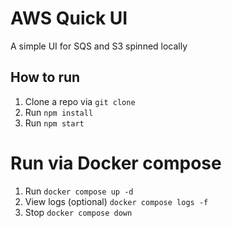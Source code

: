 # AWS Quick UI

A simple UI for SQS and S3 spinned locally

## How to run

1. Clone a repo via `git clone`
2. Run `npm install`
3. Run `npm start`

# Run via Docker compose

1. Run `docker compose up -d`
2. View logs (optional) `docker compose logs -f`
3. Stop `docker compose down`
